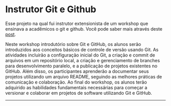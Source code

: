# Instrutor Git e Github

Esse projeto na qual fui instrutor extensionista de um workshop que ensinava a acadêmicos o git e github. Você pode saber mais através deste [post](https://www.linkedin.com/posts/jo%C3%A3o-victor-p%C3%B3voa-fran%C3%A7a-97502420b_curso-professor-dev-activity-7205922725725450240-QP8e?utm_source=share&utm_medium=member_android&rcm=ACoAADU38mkB_ZcgRgiAI1ZkR3BQ2k0k585Dsfs).

Neste workshop introdutório sobre Git e GitHub, os alunos serão introduzidos aos conceitos básicos de controle de versão usando Git. As atividades incluirão a configuração inicial do Git, a criação e commit de arquivos em um repositório local, a criação e gerenciamento de branches para desenvolvimento paralelo, e a publicação de projetos existentes no GitHub. Além disso, os participantes aprenderão a documentar seus projetos utilizando um arquivo README, seguindo as melhores práticas de comunicação e colaboração. Ao final do workshop, os alunos terão adquirido as habilidades fundamentais necessárias para começar a versionar e colaborar em projetos de software utilizando Git e GitHub.

---
